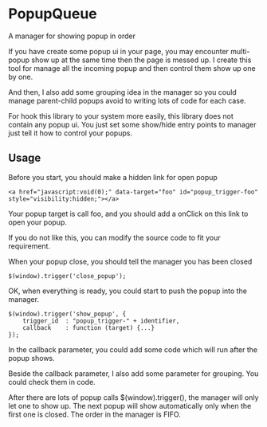 # PopupQueue
A manager for showing popup in order

If you have create some popup ui in your page, you may encounter multi-popup show up at the same time then the page is messed up. I create this tool for manage all the incoming popup and then control them show up one by one.

And then, I also add some grouping idea in the manager so you could manage parent-child popups avoid to writing lots of code for each case.

For hook this library to your system more easily, this library does not contain any popup ui. You just set some show/hide entry points to manager just tell it how to control your popups.

## Usage
Before you start, you should make a hidden link for open popup
```
<a href="javascript:void(0);" data-target="foo" id="popup_trigger-foo" style="visibility:hidden;"></a>
```
Your popup target is call foo, and you should add a onClick on this link to open your popup.

If you do not like this, you can modify the source code to fit your requirement.

When your popup close, you should tell the manager you has been closed
```
$(window).trigger('close_popup');
```
OK, when everything is ready, you could start to push the popup into the manager.
```
$(window).trigger('show_popup', {
    trigger_id  : "popup_trigger-" + identifier,
    callback    : function (target) {...}
});
```
In the callback parameter, you could add some code which will run after the popup shows.

Beside the callback parameter, I also add some parameter for grouping. You could check them in code.

After there are lots of popup calls $(window).trigger(), the manager will only let one to show up. The next popup will show automatically only when the first one is closed. The order in the manager is FIFO.
